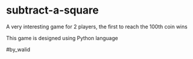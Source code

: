 # subtract-a-square

A very interesting game for 2 players, the first to reach the 100th coin wins

This game is designed using Python language


#by_walid
